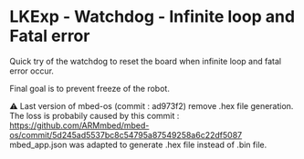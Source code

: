 # LKExp - Watchdog - Infinite loop and Fatal error

Quick try of the watchdog to reset the board when infinite loop and fatal error occur.

Final goal is to prevent freeze of the robot.

⚠️ Last version of mbed-os (commit : ad973f2) remove .hex file generation.
The loss is probabily caused by this commit : https://github.com/ARMmbed/mbed-os/commit/5d245ad5537bc8c54795a87549258a6c22df5087
mbed_app.json was adapted to generate .hex file instead of .bin file.
